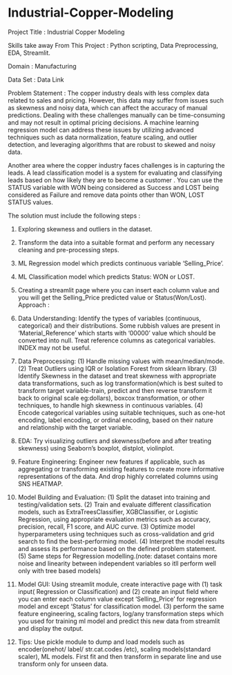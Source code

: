 # Industrial-Copper-Modeling
Project Title : Industrial Copper Modeling

Skills take away From This Project : Python scripting, Data Preprocessing, EDA, Streamlit.

Domain : Manufacturing

Data Set : Data Link

Problem Statement :
The copper industry deals with less complex data related to sales and pricing. However, this data may suffer from issues such as skewness and noisy data, which can affect the accuracy of manual predictions. Dealing with these challenges manually can be time-consuming and may not result in optimal pricing decisions. A machine learning regression model can address these issues by utilizing advanced techniques such as data normalization, feature scaling, and outlier detection, and leveraging algorithms that are robust to skewed and noisy data.

Another area where the copper industry faces challenges is in capturing the leads. A lead classification model is a system for evaluating and classifying leads based on how likely they are to become a customer . You can use the STATUS variable with WON being considered as Success and LOST being considered as Failure and remove data points other than WON, LOST STATUS values.

The solution must include the following steps :

1) Exploring skewness and outliers in the dataset.
2) Transform the data into a suitable format and perform any necessary cleaning and pre-processing steps.
3) ML Regression model which predicts continuous variable ‘Selling_Price’.
4) ML Classification model which predicts Status: WON or LOST.
5) Creating a streamlit page where you can insert each column value and you will get the Selling_Price predicted value or Status(Won/Lost).
Approach :
1) Data Understanding: Identify the types of variables (continuous, categorical) and their distributions. Some rubbish values are present in ‘Material_Reference’ which starts with ‘00000’ value which should be converted into null. Treat reference columns as categorical variables. INDEX may not be useful.

2) Data Preprocessing:
      (1) Handle missing values with mean/median/mode.
      (2) Treat Outliers using IQR or Isolation Forest from sklearn library.
      (3) Identify Skewness in the dataset and treat skewness with appropriate data transformations, such as log transformation(which is best suited to transform target variable-train, predict and then reverse transform it back to original scale eg:dollars), boxcox transformation, or other techniques, to handle high skewness in continuous variables.
      (4) Encode categorical variables using suitable techniques, such as one-hot encoding, label encoding, or ordinal encoding, based on their nature and relationship with the target variable.
      
3) EDA: Try visualizing outliers and skewness(before and after treating skewness) using Seaborn’s boxplot, distplot, violinplot.

4) Feature Engineering: Engineer new features if applicable, such as aggregating or transforming existing features to create more informative representations of the data. And drop highly correlated columns using SNS HEATMAP.

5) Model Building and Evaluation:
      (1) Split the dataset into training and testing/validation sets. 
      (2) Train and evaluate different classification models, such as ExtraTreesClassifier, XGBClassifier, or Logistic Regression, using appropriate evaluation metrics such as accuracy, precision, recall, F1 score, and AUC curve.
      (3) Optimize model hyperparameters using techniques such as cross-validation and grid search to find the best-performing model.
      (4) Interpret the model results and assess its performance based on the defined problem statement.
      (5) Same steps for Regression modelling.(note: dataset contains more noise and linearity between independent variables so itll perform well only with tree based models)
      
6) Model GUI: Using streamlit module, create interactive page with
      (1) task input( Regression or Classification) and
      (2) create an input field where you can enter each column value except ‘Selling_Price’ for regression model and  except ‘Status’ for classification model.
      (3) perform the same feature engineering, scaling factors, log/any transformation steps which you used for training ml model and predict this new data from streamlit and display the output.
      
7) Tips: Use pickle module to dump and load models such as encoder(onehot/ label/ str.cat.codes /etc), scaling models(standard scaler), ML models. First fit and then transform in separate line and use transform only for unseen data.
